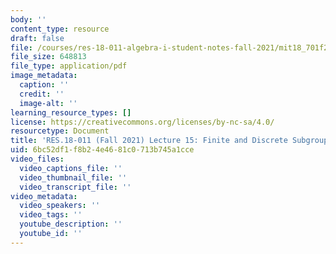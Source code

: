 ```yaml
---
body: ''
content_type: resource
draft: false
file: /courses/res-18-011-algebra-i-student-notes-fall-2021/mit18_701f21_lect15.pdf
file_size: 648813
file_type: application/pdf
image_metadata:
  caption: ''
  credit: ''
  image-alt: ''
learning_resource_types: []
license: https://creativecommons.org/licenses/by-nc-sa/4.0/
resourcetype: Document
title: 'RES.18-011 (Fall 2021) Lecture 15: Finite and Discrete Subgroups '
uid: 6bc52df1-f8b2-4e46-81c0-713b745a1cce
video_files:
  video_captions_file: ''
  video_thumbnail_file: ''
  video_transcript_file: ''
video_metadata:
  video_speakers: ''
  video_tags: ''
  youtube_description: ''
  youtube_id: ''
---
```

